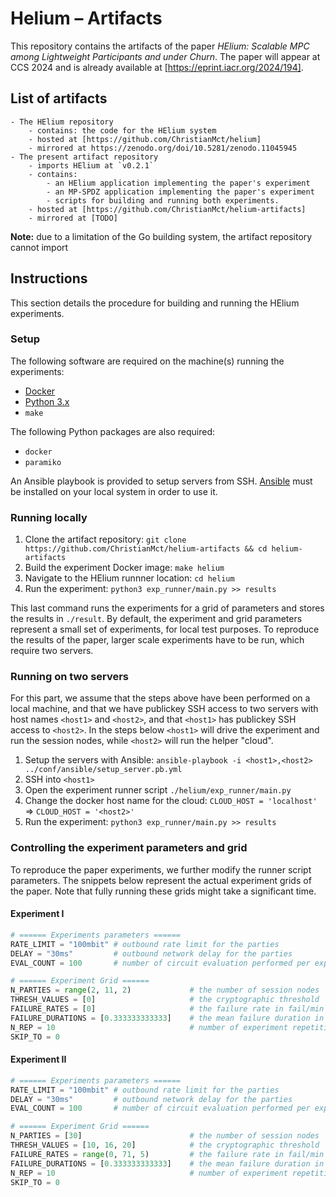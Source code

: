 # Helium – Artifacts 

This repository contains the artifacts of the paper _HElium: Scalable MPC among Lightweight Participants and under Churn_. The paper will appear at CCS 2024 and is already available at [https://eprint.iacr.org/2024/194].

## List of artifacts
    - The HElium repository
        - contains: the code for the HElium system 
        - hosted at [https://github.com/ChristianMct/helium]
        - mirrored at https://zenodo.org/doi/10.5281/zenodo.11045945
    - The present artifact repository
        - imports HElium at `v0.2.1`
        - contains:
            - an HElium application implementing the paper's experiment
            - an MP-SPDZ application implementing the paper's experiment
            - scripts for building and running both experiments.
        - hosted at [https://github.com/ChristianMct/helium-artifacts]
        - mirrored at [TODO]

**Note:** due to a limitation of the Go building system, the artifact repository cannot import 

## Instructions
This section details the procedure for building and running the HElium experiments.

### Setup
The following software are required on the machine(s) running the experiments:
 - [Docker](https://docs.docker.com/get-docker/)
 - [Python 3.x](https://www.python.org/downloads/)
 - `make`

The following Python packages are also required:
 - `docker`
 - `paramiko`

 An Ansible playbook is provided to setup servers from SSH. [Ansible](https://docs.ansible.com/ansible/latest/installation_guide/intro_installation.html) must be installed on your local
 system in order to use it.

### Running locally
1. Clone the artifact repository: `git clone https://github.com/ChristianMct/helium-artifacts && cd helium-artifacts`
2. Build the experiment Docker image: `make helium`
3. Navigate to the HElium runnner location: `cd helium`
4. Run the experiment: `python3 exp_runner/main.py >> results`

This last command runs the experiments for a grid of parameters and stores the results in `./result`. 
By default, the experiment and grid parameters represent a small set of experiments, for local test purposes.
To reproduce the results of the paper, larger scale experiments have to be run, which require two servers.

### Running on two servers
For this part, we assume that the steps above have been performed on a local machine, and that we have publickey SSH access to two servers 
with host names `<host1>` and `<host2>`, and that `<host1>` has publickey SSH access to `<host2>`. In the steps below `<host1>` will drive 
the experiment and run the session nodes, while `<host2>` will run the helper "cloud". 

1. Setup the servers with Ansible: `ansible-playbook -i <host1>,<host2> ../conf/ansible/setup_server.pb.yml`
3. SSH into `<host1>`
3. Open the experiment runner script `./helium/exp_runner/main.py`
4. Change the docker host name for the cloud: `CLOUD_HOST = 'localhost'` => `CLOUD_HOST = '<host2>'`
1. Run the experiment: `python3 exp_runner/main.py >> results`

### Controlling the experiment parameters and grid
To reproduce the paper experiments, we further modify the runner script parameters. The snippets below represent the actual experiment grids
of the paper. Note that fully running these grids might take a significant time.

#### Experiment I
```python
# ====== Experiments parameters ======
RATE_LIMIT = "100mbit" # outbound rate limit for the parties
DELAY = "30ms"         # outbound network delay for the parties
EVAL_COUNT = 100       # number of circuit evaluation performed per experiment

# ====== Experiment Grid ======
N_PARTIES = range(2, 11, 2)             # the number of session nodes
THRESH_VALUES = [0]                     # the cryptographic threshold
FAILURE_RATES = [0]                     # the failure rate in fail/min
FAILURE_DURATIONS = [0.333333333333]    # the mean failure duration in min
N_REP = 10                              # number of experiment repetition
SKIP_TO = 0
```

#### Experiment II
```python
# ====== Experiments parameters ======
RATE_LIMIT = "100mbit" # outbound rate limit for the parties
DELAY = "30ms"         # outbound network delay for the parties
EVAL_COUNT = 100       # number of circuit evaluation performed per experiment

# ====== Experiment Grid ======
N_PARTIES = [30]                        # the number of session nodes
THRESH_VALUES = [10, 16, 20]            # the cryptographic threshold
FAILURE_RATES = range(0, 71, 5)         # the failure rate in fail/min
FAILURE_DURATIONS = [0.333333333333]    # the mean failure duration in min
N_REP = 10                              # number of experiment repetition
SKIP_TO = 0
```


